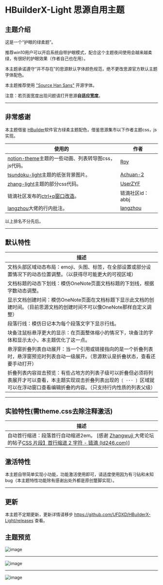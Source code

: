 # HBuilderX-Light 思源自用主题

## 主题介绍

这是一个“护眼的绿柔题”。

推荐win10用户可以开启系统自带护眼模式，配合这个主题夜间使用会越来越柔绿，有很好的护眼效果（作者自己也在用）。

本主题承诺遵守“并不存在”的思源默认字体颜色规范，绝不更改思源官方默认主题字体配色。

本主题推荐使用 ["Source Han Sans"](https://github.com/adobe-fonts/source-han-sans) 开源字体。

注意：若页面宽度出现问题请打开思源**自适应宽度**。

---

## 非常感谢

本主题借鉴 [HBuilder](https://www.dcloud.io/hbuilderx.html)软件官方绿柔主题配色，借鉴思源集市以下作者主题css，js实现。

| 使用的                                                                                         | 作者                                                  |
| ------------------------------------------------------------------------------------------------ | ------------------------------------------------------- |
| [notion-theme](https://github.com/royc01/notion-theme)主题的一些动画、列表转导图css，js代码。  | [Roy](https://github.com/royc01)                      |
| [tsundoku-light](https://github.com/Achuan-2/siyuan-themes-tsundoku-light)主题的纸张背景图片。 | [Achuan-2](https://github.com/Achuan-2 "Creator")<br />      |
| [zhang-light](https://github.com/UserZYF/zhang-light)主题的部分css代码。                       | [UserZYF](https://github.com/UserZYF)<br />               |
| 链滴社区发布的[ctrl+p窗口改造](https://ld246.com/article/1648269766832)。                      | 链滴社区id：abbj<br />                                    |
| [langzhou](https://github.com/langzhou/siyuan-note)大佬的行内批注。                            | [langzhou](https://github.com/langzhou/siyuan-note)<br /> |

以上排名不分先后。

---

## 默认特性

| 描述                                                                                                                                                                                           |
| ------------------------------------------------------------------------------------------------------------------------------------------------------------------------------------------------ |
| 文档头部区域动态布局：emoji、头图、标签，在全部设置或部分设置情况下的动态位置调整。（以获得尽可能更大的可视区域）                                                                              |
| 文档标题的动态下划线：模仿OneNote页面文档标题的下划线，根据字数动态调整。<br />                                                                                                                    |
| 显示文档创建时间：模仿OneNote页面在文档标题下显示此文档的创建时间。（目前思源文档的创建时间不可以像OneNote那样自定义调整）                                                                     |
| 段落行线：模仿日记本为每个段落文字下显示行线。                                                                                                                                                 |
| 块备注鼠标悬浮更大的显示：在页面整体缩小的情况下，块备注的字体和显示太小，本主题优化了这一点。                                                                                                 |
| 悬浮窗折叠列表自动展开：当一个引用或链接指向的是一个折叠列表时，悬浮窗预览时列表自动一级展开。（思源默认是折叠状态，查看还要手动打开）                                                         |
| 折叠列表内容双击预览：有些占地方的列表子级可以折叠但必须将列表展开才可以查看，本主题实现双击折叠列表出现的`〔 ··· 〕`区域就可以在浮动窗口查看编辑折叠的内容。（只支持行内性质的列表父级） |

---

## 实验特性(需theme.css去除注释激活)

| 描述                                                                                                                                                                                               |
| ---------------------------------------------------------------------------------------------------------------------------------------------------------------------------------------------------- |
| 自动首行缩进：段落首行自动缩进2em。 [感谢 [Zhangwuji ](https://ld246.com/member/Zhangwuji)大佬论坛的帖子[CSS 片段】首行缩进 2 字符 - 链滴 (ld246.com)](https://ld246.com/article/1657240917557)]<br /> |

## 激活特性

本主题自带简单实现小功能，功能激活使用即可，请适度使用因为有刁钻和未知bug（本主题特性功能除有感谢出处外都是原创蹩脚实现）。

---

## 更新

本主题不定期更新，更新详情请移步 https://github.com/UFDXD/HBuilderX-Light/releases 查看。

## 主题预览

![image](https://user-images.githubusercontent.com/97731736/169648221-b14ad3c3-6413-4b9a-8455-d02fca6ccf00.png)

---

![image](https://user-images.githubusercontent.com/97731736/169648233-72b43f7f-3f40-4297-aff4-0f1d4868fe0c.png)

---

![image](https://user-images.githubusercontent.com/97731736/169648243-d6adb09c-ce8f-48ff-bed3-3a9c79b4a2c9.png)
